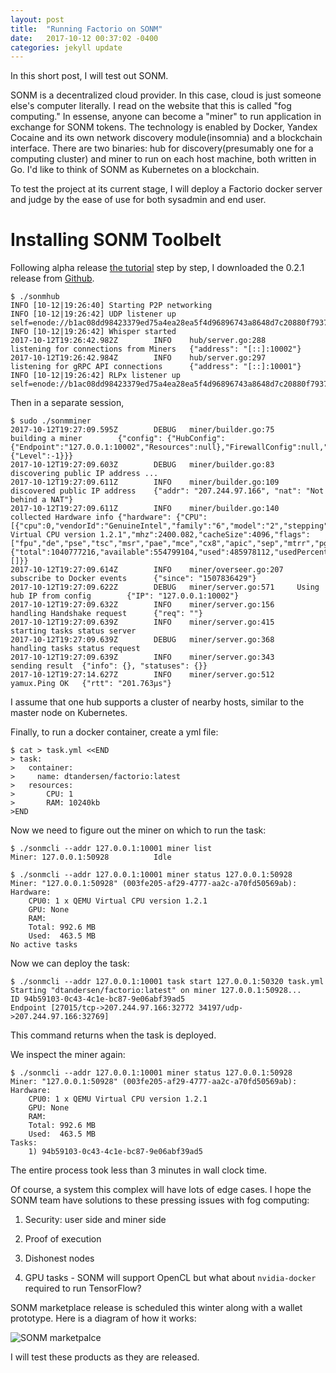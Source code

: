 ```yaml
---
layout: post
title:  "Running Factorio on SONM"
date:   2017-10-12 00:37:02 -0400
categories: jekyll update
---
```



In this short post, I will test out SONM.

SONM is a decentralized cloud provider. In this case, cloud is just someone else's computer literally. I read on the website that this is called "fog computing." In essense, anyone can become a "miner" to run application in exchange for SONM tokens. The technology is enabled by Docker, Yandex Cocaine and its own network discovery module(insomnia) and a blockchain interface. There are two binaries: hub for discovery(presumably one for a computing cluster) and miner to run on each host machine, both written in Go. I'd like to think of SONM as Kubernetes on a blockchain.

To test the project at its current stage, I will deploy a Factorio docker server and judge by the ease of use for both sysadmin and end user.

# Installing SONM Toolbelt

Following alpha release [the tutorial](https://sonm.io/alpha-release/) step by step, I downloaded the 0.2.1 release from [Github](https://github.com/sonm-io/core/releases).

    $ ./sonmhub
    INFO [10-12|19:26:40] Starting P2P networking 
    INFO [10-12|19:26:42] UDP listener up                          self=enode://b1ac08dd98423379ed75a4ea28ea5f4d96896743a8648d7c20880f79378a13ef910e8e2d98c50c01fa2442d7ffd5811a3ce25650f8592aa3ee2ae10970f5b7a4@207.244.97.166:30343
    INFO [10-12|19:26:42] Whisper started 
    2017-10-12T19:26:42.982Z        INFO    hub/server.go:288       listening for connections from Miners   {"address": "[::]:10002"}
    2017-10-12T19:26:42.984Z        INFO    hub/server.go:297       listening for gRPC API connections      {"address": "[::]:10001"}
    INFO [10-12|19:26:42] RLPx listener up                         self=enode://b1ac08dd98423379ed75a4ea28ea5f4d96896743a8648d7c20880f79378a13ef910e8e2d98c50c01fa2442d7ffd5811a3ce25650f8592aa3ee2ae10970f5b7a4@207.244.97.166:30343

Then in a separate session,

    $ sudo ./sonmminer 
    2017-10-12T19:27:09.595Z        DEBUG   miner/builder.go:75     building a miner        {"config": {"HubConfig":{"Endpoint":"127.0.0.1:10002","Resources":null},"FirewallConfig":null,"GPUConfig":null,"SSHConfig":null,"LoggingConfig":{"Level":-1}}}
    2017-10-12T19:27:09.603Z        DEBUG   miner/builder.go:83     discovering public IP address ...
    2017-10-12T19:27:09.611Z        INFO    miner/builder.go:109    discovered public IP address    {"addr": "207.244.97.166", "nat": "Not behind a NAT"}
    2017-10-12T19:27:09.611Z        INFO    miner/builder.go:140    collected Hardware info {"hardware": {"CPU":[{"cpu":0,"vendorId":"GenuineIntel","family":"6","model":"2","stepping":3,"physicalId":"0","coreId":"0","cores":1,"modelName":"QEMU Virtual CPU version 1.2.1","mhz":2400.082,"cacheSize":4096,"flags":["fpu","de","pse","tsc","msr","pae","mce","cx8","apic","sep","mtrr","pge","mca","cmov","pse36","clflush","mmx","fxsr","sse","sse2","syscall","nx","lm","rep_good","nopl","pni","vmx","cx16","popcnt","hypervisor","lahf_lm"],"microcode":"0x1"}],"Memory":{"total":1040777216,"available":554799104,"used":485978112,"usedPercent":46.69376928405013,"free":53800960,"active":423022592,"inactive":442867712,"wired":0,"buffers":51183616,"cached":404344832,"writeback":0,"dirty":8192,"writebacktmp":0,"shared":10915840,"slab":87986176,"pagetables":5287936,"swapcached":7966720},"GPU":[]}}
    2017-10-12T19:27:09.614Z        INFO    miner/overseer.go:207   subscribe to Docker events      {"since": "1507836429"}
    2017-10-12T19:27:09.622Z        DEBUG   miner/server.go:571     Using hub IP from config        {"IP": "127.0.0.1:10002"}
    2017-10-12T19:27:09.632Z        INFO    miner/server.go:156     handling Handshake request      {"req": ""}
    2017-10-12T19:27:09.639Z        INFO    miner/server.go:415     starting tasks status server
    2017-10-12T19:27:09.639Z        DEBUG   miner/server.go:368     handling tasks status request
    2017-10-12T19:27:09.639Z        INFO    miner/server.go:343     sending result  {"info": {}, "statuses": {}}
    2017-10-12T19:27:14.627Z        INFO    miner/server.go:512     yamux.Ping OK   {"rtt": "201.763µs"}

I assume that one hub supports a cluster of nearby hosts, similar to the master node on Kubernetes.

Finally, to run a docker container, create a yml file:

    $ cat > task.yml <<END
    > task:
    >   container:
    >     name: dtandersen/factorio:latest 
    >   resources:
    >       CPU: 1
    >       RAM: 10240kb
    >END

Now we need to figure out the miner on which to run the task:

    $ ./sonmcli --addr 127.0.0.1:10001 miner list
    Miner: 127.0.0.1:50928          Idle

    $ ./sonmcli --addr 127.0.0.1:10001 miner status 127.0.0.1:50928
    Miner: "127.0.0.1:50928" (003fe205-af29-4777-aa2c-a70fd50569ab):
    Hardware:
        CPU0: 1 x QEMU Virtual CPU version 1.2.1
        GPU: None
        RAM:
        Total: 992.6 MB
        Used:  463.5 MB
    No active tasks

Now we can deploy the task:

    $ ./sonmcli --addr 127.0.0.1:10001 task start 127.0.0.1:50320 task.yml
    Starting "dtandersen/factorio:latest" on miner 127.0.0.1:50928...
    ID 94b59103-0c43-4c1e-bc87-9e06abf39ad5
    Endpoint [27015/tcp->207.244.97.166:32772 34197/udp->207.244.97.166:32769]

This command returns when the task is deployed.

We inspect the miner again:

    $ ./sonmcli --addr 127.0.0.1:10001 miner status 127.0.0.1:50928
    Miner: "127.0.0.1:50928" (003fe205-af29-4777-aa2c-a70fd50569ab):
    Hardware:
        CPU0: 1 x QEMU Virtual CPU version 1.2.1
        GPU: None
        RAM:
        Total: 992.6 MB
        Used:  463.5 MB
    Tasks:
        1) 94b59103-0c43-4c1e-bc87-9e06abf39ad5

The entire process took less than 3 minutes in wall clock time.

Of course, a system this complex will have lots of edge cases. I hope the SONM team have solutions to these pressing issues with fog computing:

1. Security: user side and miner side

2. Proof of execution

3. Dishonest nodes

4. GPU tasks - SONM will support OpenCL but what about `nvidia-docker` required to run TensorFlow?

SONM marketplace release is scheduled this winter along with a wallet prototype. Here is a diagram of how it works:

![SONM marketpalce](https://camo.githubusercontent.com/0bb184c987ef6d88ddbd62fde21c596aa4795998/68747470733a2f2f7261772e6769746875622e636f6d2f736f6e6d2d696f2f646f63732f6d61737465722f617263682f73657175656e63652e7376673f73616e6974697a653d74727565)

I will test these products as they are released.


